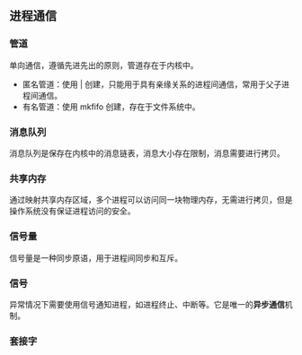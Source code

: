 ## 进程通信
### 管道
单向通信，遵循先进先出的原则，管道存在于内核中。
* 匿名管道：使用 | 创建，只能用于具有亲缘关系的进程间通信，常用于父子进程间通信。
* 有名管道：使用 mkfifo 创建，存在于文件系统中。
### 消息队列
消息队列是保存在内核中的消息链表，消息大小存在限制，消息需要进行拷贝。
### 共享内存
通过映射共享内存区域，多个进程可以访问同一块物理内存，无需进行拷贝，但是操作系统没有保证进程访问的安全。
### 信号量
信号量是一种同步原语，用于进程间同步和互斥。
### 信号
异常情况下需要使用信号通知进程，如进程终止、中断等。它是唯一的**异步通信**机制。
### 套接字